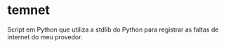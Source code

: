 # temnet
Script em Python que utiliza a stdlib do Python para registrar as faltas de internet do meu provedor.
